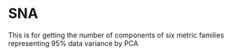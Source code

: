 # SNA
This is for getting the number of components of six metric families representing 95% data variance by PCA
